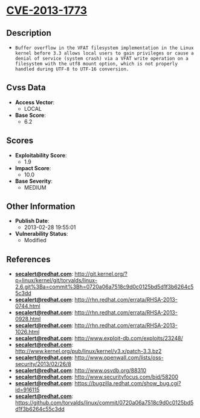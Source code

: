 
# [CVE-2013-1773](http://git.kernel.org/?p=linux/kernel/git/torvalds/linux-2.6.git%3Ba=commit%3Bh=0720a06a7518c9d0c0125bd5d1f3b6264c55c3dd)

## Description

- `Buffer overflow in the VFAT filesystem implementation in the Linux kernel before 3.3 allows local users to gain privileges or cause a denial of service (system crash) via a VFAT write operation on a filesystem with the utf8 mount option, which is not properly handled during UTF-8 to UTF-16 conversion.`

## Cvss Data

- **Access Vector**:
  - LOCAL
- **Base Score**:
  - 6.2

## Scores

- **Exploitability Score**:
  - 1.9
- **Impact Score**:
  - 10.0
- **Base Severity**:
  - MEDIUM

## Other Information

- **Publish Date**:
  - 2013-02-28 19:55:01
- **Vulnerability Status**:
  - Modified

## References

- **secalert@redhat.com**: http://git.kernel.org/?p=linux/kernel/git/torvalds/linux-2.6.git%3Ba=commit%3Bh=0720a06a7518c9d0c0125bd5d1f3b6264c55c3dd
- **secalert@redhat.com**: http://rhn.redhat.com/errata/RHSA-2013-0744.html
- **secalert@redhat.com**: http://rhn.redhat.com/errata/RHSA-2013-0928.html
- **secalert@redhat.com**: http://rhn.redhat.com/errata/RHSA-2013-1026.html
- **secalert@redhat.com**: http://www.exploit-db.com/exploits/23248/
- **secalert@redhat.com**: http://www.kernel.org/pub/linux/kernel/v3.x/patch-3.3.bz2
- **secalert@redhat.com**: http://www.openwall.com/lists/oss-security/2013/02/26/8
- **secalert@redhat.com**: http://www.osvdb.org/88310
- **secalert@redhat.com**: http://www.securityfocus.com/bid/58200
- **secalert@redhat.com**: https://bugzilla.redhat.com/show_bug.cgi?id=916115
- **secalert@redhat.com**: https://github.com/torvalds/linux/commit/0720a06a7518c9d0c0125bd5d1f3b6264c55c3dd
